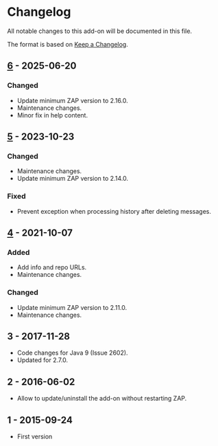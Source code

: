 # Changelog
All notable changes to this add-on will be documented in this file.

The format is based on [Keep a Changelog](https://keepachangelog.com/en/1.0.0/).

## [6] - 2025-06-20
### Changed
- Update minimum ZAP version to 2.16.0.
- Maintenance changes.
- Minor fix in help content.

## [5] - 2023-10-23
### Changed
- Maintenance changes.
- Update minimum ZAP version to 2.14.0.

### Fixed
- Prevent exception when processing history after deleting messages.

## [4] - 2021-10-07
### Added
- Add info and repo URLs.
- Maintenance changes.

### Changed
- Update minimum ZAP version to 2.11.0.
- Maintenance changes.

## 3 - 2017-11-28

- Code changes for Java 9 (Issue 2602).
- Updated for 2.7.0.

## 2 - 2016-06-02

- Allow to update/uninstall the add-on without restarting ZAP.

## 1 - 2015-09-24

- First version

[6]: https://github.com/zaproxy/zap-extensions/releases/revisit-v6
[5]: https://github.com/zaproxy/zap-extensions/releases/revisit-v5
[4]: https://github.com/zaproxy/zap-extensions/releases/revisit-v4
